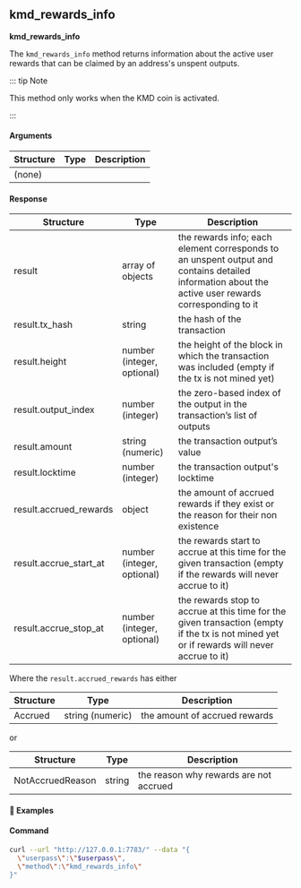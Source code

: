 
## kmd\_rewards\_info

**kmd_rewards_info**

The `kmd_rewards_info` method returns information about the active user rewards that can be claimed by an address's unspent outputs.

::: tip Note

This method only works when the KMD coin is activated.

:::

#### Arguments

| Structure | Type | Description |
| --------- | ---- | ----------- |
| (none)    |      |             |

#### Response

| Structure              | Type                       | Description                                                                                                                                         |
| ---------------------- | -------------------------- | --------------------------------------------------------------------------------------------------------------------------------------------        |
| result                 | array of objects           | the rewards info; each element corresponds to an unspent output and contains detailed information about the active user rewards corresponding to it |
| result.tx_hash         | string                     | the hash of the transaction                                                                                                                         |
| result.height          | number (integer, optional) | the height of the block in which the transaction was included (empty if the tx is not mined yet)                                                    |
| result.output_index    | number (integer)           | the zero-based index of the output in the transaction’s list of outputs                                                                             |
| result.amount          | string (numeric)           | the transaction output’s value                                                                                                                      |
| result.locktime        | number (integer)           | the transaction output's locktime                                                                                                                   |
| result.accrued_rewards | object                     | the amount of accrued rewards if they exist or the reason for their non existence                                                                   |
| result.accrue_start_at | number (integer, optional) | the rewards start to accrue at this time for the given transaction (empty if the rewards will never accrue to it)                                   |
| result.accrue_stop_at  | number (integer, optional) | the rewards stop to accrue at this time for the given transaction (empty if the tx is not mined yet or if rewards will never accrue to it)          |

Where the `result.accrued_rewards` has either

| Structure | Type             | Description                   |
| --------- | ---------------- | ----------------------------- |
| Accrued   | string (numeric) | the amount of accrued rewards |

or

| Structure        | Type   | Description                            |
| ---------------- | ------ | -------------------------------------- |
| NotAccruedReason | string | the reason why rewards are not accrued |

#### :pushpin: Examples

#### Command

```bash
curl --url "http://127.0.0.1:7783/" --data "{
  \"userpass\":\"$userpass\",
  \"method\":\"kmd_rewards_info\"
}"
```

<div style="margin-top: 0.5rem;">

<collapse-text hidden title="Response">

#### Response

```json
{
  "result": [
    {
      "accrue_stop_at":1596144028,
      "accrued_rewards":{
         "Accrued":"0.00450984"
      },
      "amount":"47.99897112",
      "height":1986467,
      "input_index":1,
      "locktime":1596099388,
      "tx_hash":"016bfb8fcf8704a30b5daf6b4bcce9d7e848141b53df44a5eae3db4279227401"
    },
    {
      "accrue_stop_at":1596142801,
      "accrued_rewards":{
        "NotAccruedReason":"UtxoAmountLessThanTen"
      },
      "amount":"0.5",
      "height":1986481,
      "input_index":0,
      "locktime":1596098161,
      "tx_hash":"762d02d9d52faf365b55375da5e61ce34bb0ea391fbcb23e74b2adf8165f1bbb"
    }
  ]
}
```

</collapse-text>

</div>
